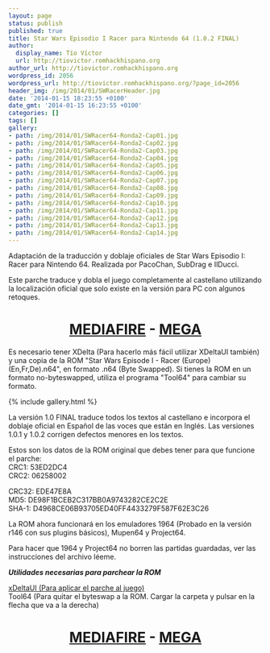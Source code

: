 ```yaml
---
layout: page
status: publish
published: true
title: Star Wars Episodio I Racer para Nintendo 64 (1.0.2 FINAL)
author:
  display_name: Tío Víctor
  url: http://tiovictor.romhackhispano.org
author_url: http://tiovictor.romhackhispano.org
wordpress_id: 2056
wordpress_url: http://tiovictor.romhackhispano.org/?page_id=2056
header_img: /img/2014/01/SWRacerHeader.jpg
date: '2014-01-15 18:23:55 +0100'
date_gmt: '2014-01-15 16:23:55 +0100'
categories: []
tags: []
gallery:
- path: /img/2014/01/SWRacer64-Ronda2-Cap01.jpg
- path: /img/2014/01/SWRacer64-Ronda2-Cap02.jpg
- path: /img/2014/01/SWRacer64-Ronda2-Cap03.jpg
- path: /img/2014/01/SWRacer64-Ronda2-Cap04.jpg
- path: /img/2014/01/SWRacer64-Ronda2-Cap05.jpg
- path: /img/2014/01/SWRacer64-Ronda2-Cap06.jpg
- path: /img/2014/01/SWRacer64-Ronda2-Cap07.jpg
- path: /img/2014/01/SWRacer64-Ronda2-Cap08.jpg
- path: /img/2014/01/SWRacer64-Ronda2-Cap09.jpg
- path: /img/2014/01/SWRacer64-Ronda2-Cap10.jpg
- path: /img/2014/01/SWRacer64-Ronda2-Cap11.jpg
- path: /img/2014/01/SWRacer64-Ronda2-Cap12.jpg
- path: /img/2014/01/SWRacer64-Ronda2-Cap13.jpg
- path: /img/2014/01/SWRacer64-Ronda2-Cap14.jpg
---
```

Adaptación de la traducción y doblaje oficiales de Star Wars Episodio I: Racer para 
Nintendo 64. Realizada por PacoChan, SubDrag e IlDucci.

Este parche traduce y dobla el juego completamente al castellano utilizando la 
localización oficial que solo existe en la versión para PC con algunos retoques.

<h1 style="text-align: center;"><strong><a href="http://www.mediafire.com/download/1vonv3d8lsk767t/StarWarsRacerN64-102FINAL.7z">MEDIAFIRE</a> - <a href="https://mega.nz/#!5E8WQS6C!-vqRF-pjkCMUPsbV4YnM0tW4lHWlqzvy9sw1CaDS15M">MEGA</a></strong></h1>

Es necesario tener XDelta (Para hacerlo más fácil utilizar XDeltaUI también) y una 
copia de la ROM "Star Wars Episode I - Racer (Europe) (En,Fr,De).n64", en formato .n64 
(Byte Swapped). Si tienes la ROM en un formato no-byteswapped, utiliza el programa "Tool64" 
para cambiar su formato.

{% include gallery.html %}

La versión 1.0 FINAL traduce todos los textos al castellano e incorpora el doblaje 
oficial en Español de las voces que están en Inglés. Las versiones 1.0.1 y 1.0.2 corrigen 
defectos menores en los textos.

Estos son los datos de la ROM original que debes tener para que funcione el parche:  
CRC1: 53ED2DC4  
CRC2: 06258002

CRC32: EDE47E8A  
MD5: DE98F1BCEB2C317BB0A9743282CE2C2E  
SHA-1: D4968CE06B93705ED40FF4433279F587F62E3C26

La ROM ahora funcionará en los emuladores 1964 (Probado en la versión r146 con sus 
plugins básicos), Mupen64 y Project64.

Para hacer que 1964 y Project64 no borren las partidas guardadas, ver las instrucciones 
del archivo léeme.

_**Utilidades necesarias para parchear la ROM**_

[xDeltaUI (Para aplicar el parche al juego)](http://www.romhacking.net/utilities/598/)  
Tool64 (Para quitar el byteswap a la ROM. Cargar la carpeta y pulsar en la flecha que va a la derecha)

<h1 style="text-align: center;"><strong><a href="http://www.mediafire.com/download/5z5e3813mdqp8tm/Tool64_v1.11Beta1.zip">MEDIAFIRE</a> - <a href="https://mega.nz/#!sZM3EaaL!6VxPMLqdJ4L1eCnqqiMkNaYB0Xr0e9L3tOKe9y8eXHI">MEGA</a></strong></h1>

